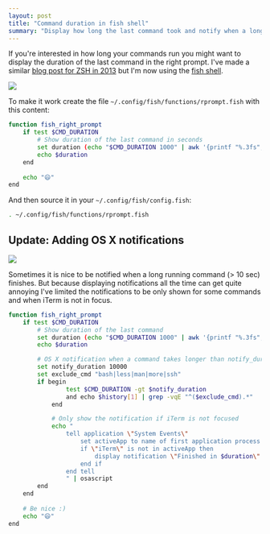 ```yaml
---
layout: post
title: "Command duration in fish shell"
summary: "Display how long the last command took and notify when a long running command is finished." 
---
```


If you're interested in how long your commands run you might want to display the 
duration of the last command in the right prompt. I've made a similar [blog post for ZSH in 2013](http://adrian-philipp.com/post/shell-show-time-last-command-took/) but I'm now using the [fish shell](http://fishshell.com/).

![](https://dl.dropboxusercontent.com/u/13186339/blog/fish-cmd-duration.png)

To make it work create the file `~/.config/fish/functions/rprompt.fish` with this content:

```bash
function fish_right_prompt
    if test $CMD_DURATION
        # Show duration of the last command in seconds
        set duration (echo "$CMD_DURATION 1000" | awk '{printf "%.3fs", $1 / $2}')
        echo $duration
    end
    
    echo "😄"
end
```

And then source it in your `~/.config/fish/config.fish`:

```bash
. ~/.config/fish/functions/rprompt.fish
```

## Update: Adding OS X notifications

![](https://dl.dropboxusercontent.com/u/13186339/blog/fish-cmd-notification.png)

Sometimes it is nice to be notified when a long running command (> 10 sec) finishes. 
But because displaying notifications all the time can get quite annoying I've limited 
the notifications to be only shown for some commands and when iTerm is not in focus.

```bash
function fish_right_prompt
    if test $CMD_DURATION
        # Show duration of the last command
        set duration (echo "$CMD_DURATION 1000" | awk '{printf "%.3fs", $1 / $2}')
        echo $duration

        # OS X notification when a command takes longer than notify_duration
        set notify_duration 10000
        set exclude_cmd "bash|less|man|more|ssh"
        if begin
                test $CMD_DURATION -gt $notify_duration
                and echo $history[1] | grep -vqE "^($exclude_cmd).*"
            end

            # Only show the notification if iTerm is not focused
            echo "
                tell application \"System Events\"
                    set activeApp to name of first application process whose frontmost is true
                    if \"iTerm\" is not in activeApp then
                        display notification \"Finished in $duration\" with title \"$history[1]\"
                    end if
                end tell
                " | osascript
        end
    end
    
    # Be nice :)
    echo "😄"
end
```

